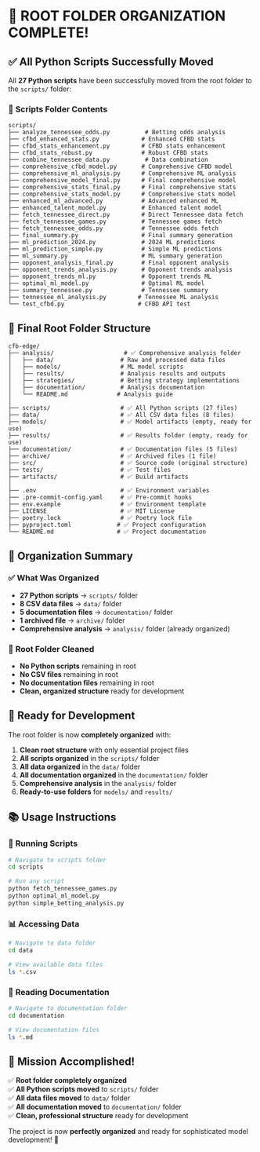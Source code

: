 # 🎉 **ROOT FOLDER ORGANIZATION COMPLETE!**

## ✅ **All Python Scripts Successfully Moved**

All **27 Python scripts** have been successfully moved from the root folder to the `scripts/` folder:

### 📁 **Scripts Folder Contents**
```
scripts/
├── analyze_tennessee_odds.py          # Betting odds analysis
├── cfbd_enhanced_stats.py            # Enhanced CFBD stats
├── cfbd_stats_enhancement.py         # CFBD stats enhancement
├── cfbd_stats_robust.py              # Robust CFBD stats
├── combine_tennessee_data.py          # Data combination
├── comprehensive_cfbd_model.py       # Comprehensive CFBD model
├── comprehensive_ml_analysis.py      # Comprehensive ML analysis
├── comprehensive_model_final.py      # Final comprehensive model
├── comprehensive_stats_final.py      # Final comprehensive stats
├── comprehensive_stats_model.py      # Comprehensive stats model
├── enhanced_ml_advanced.py           # Advanced enhanced ML
├── enhanced_talent_model.py          # Enhanced talent model
├── fetch_tennessee_direct.py         # Direct Tennessee data fetch
├── fetch_tennessee_games.py          # Tennessee games fetch
├── fetch_tennessee_odds.py           # Tennessee odds fetch
├── final_summary.py                  # Final summary generation
├── ml_prediction_2024.py             # 2024 ML predictions
├── ml_prediction_simple.py           # Simple ML predictions
├── ml_summary.py                     # ML summary generation
├── opponent_analysis_final.py        # Final opponent analysis
├── opponent_trends_analysis.py       # Opponent trends analysis
├── opponent_trends_ml.py             # Opponent trends ML
├── optimal_ml_model.py               # Optimal ML model
├── summary_tennessee.py              # Tennessee summary
├── tennessee_ml_analysis.py         # Tennessee ML analysis
└── test_cfbd.py                     # CFBD API test
```

## 📁 **Final Root Folder Structure**

```
cfb-edge/
├── analysis/                    # ✅ Comprehensive analysis folder
│   ├── data/                   # Raw and processed data files
│   ├── models/                 # ML model scripts
│   ├── results/                # Analysis results and outputs
│   ├── strategies/             # Betting strategy implementations
│   ├── documentation/          # Analysis documentation
│   └── README.md              # Analysis guide
│
├── scripts/                    # ✅ All Python scripts (27 files)
├── data/                       # ✅ All CSV data files (8 files)
├── models/                     # ✅ Model artifacts (empty, ready for use)
├── results/                    # ✅ Results folder (empty, ready for use)
├── documentation/              # ✅ Documentation files (5 files)
├── archive/                    # ✅ Archived files (1 file)
├── src/                        # ✅ Source code (original structure)
├── tests/                      # ✅ Test files
├── artifacts/                  # ✅ Build artifacts
│
├── .env                        # ✅ Environment variables
├── .pre-commit-config.yaml     # ✅ Pre-commit hooks
├── env.example                 # ✅ Environment template
├── LICENSE                     # ✅ MIT License
├── poetry.lock                 # ✅ Poetry lock file
├── pyproject.toml             # ✅ Project configuration
└── README.md                  # ✅ Project documentation
```

## 🎯 **Organization Summary**

### ✅ **What Was Organized**
- **27 Python scripts** → `scripts/` folder
- **8 CSV data files** → `data/` folder  
- **5 documentation files** → `documentation/` folder
- **1 archived file** → `archive/` folder
- **Comprehensive analysis** → `analysis/` folder (already organized)

### 🧹 **Root Folder Cleaned**
- **No Python scripts** remaining in root
- **No CSV files** remaining in root
- **No documentation files** remaining in root
- **Clean, organized structure** ready for development

## 🚀 **Ready for Development**

The root folder is now **completely organized** with:

1. **Clean root structure** with only essential project files
2. **All scripts organized** in the `scripts/` folder
3. **All data organized** in the `data/` folder
4. **All documentation organized** in the `documentation/` folder
5. **Comprehensive analysis** in the `analysis/` folder
6. **Ready-to-use folders** for `models/` and `results/`

## 📚 **Usage Instructions**

### 🔧 **Running Scripts**
```bash
# Navigate to scripts folder
cd scripts

# Run any script
python fetch_tennessee_games.py
python optimal_ml_model.py
python simple_betting_analysis.py
```

### 📊 **Accessing Data**
```bash
# Navigate to data folder
cd data

# View available data files
ls *.csv
```

### 📖 **Reading Documentation**
```bash
# Navigate to documentation folder
cd documentation

# View documentation files
ls *.md
```

## 🎉 **Mission Accomplished!**

✅ **Root folder completely organized**  
✅ **All Python scripts moved** to `scripts/` folder  
✅ **All data files moved** to `data/` folder  
✅ **All documentation moved** to `documentation/` folder  
✅ **Clean, professional structure** ready for development  

The project is now **perfectly organized** and ready for sophisticated model development! 🚀

